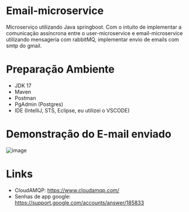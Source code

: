 # Email-microservice
Microserviço utilizando Java springboot. Com o intuito de implementar a comunicação assíncrona entre o user-microservice e email-microservice utilizando mensageria com rabbitMQ, implementar envio de emails com smtp do gmail.

# Preparação Ambiente
- JDK 17
- Maven
- Postman
- PgAdmin (Postgres)
- IDE (IntelliJ, STS, Eclipse, eu utilizei o VSCODE)

# Demonstração do E-mail enviado
![image](https://github.com/Alef011/email/assets/42329886/daa4dfc8-3389-4ad9-a06c-7b4f938809b2)

# Links
- CloudAMQP: https://www.cloudamqp.com/
- Senhas de app google: https://support.google.com/accounts/answer/185833

